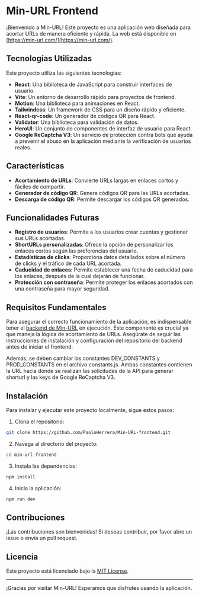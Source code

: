 # Min-URL Frontend

¡Bienvenido a Min-URL! Este proyecto es una aplicación web diseñada para acortar URLs de manera eficiente y rápida. La web está disponible en [https://min-url.com/](https://min-url.com/).

## Tecnologías Utilizadas

Este proyecto utiliza las siguientes tecnologías:

- **React**: Una biblioteca de JavaScript para construir interfaces de usuario.
- **Vite**: Un entorno de desarrollo rápido para proyectos de frontend.
- **Motion**: Una biblioteca para animaciones en React.
- **Tailwindcss**: Un framework de CSS para un diseño rápido y eficiente.
- **React-qr-code**: Un generador de códigos QR para React.
- **Validator**: Una biblioteca para validación de datos.
- **HeroUI**: Un conjunto de componentes de interfaz de usuario para React.
- **Google ReCaptcha V3**: Un servicio de protección contra bots que ayuda a prevenir el abuso en la aplicación mediante la verificación de usuarios reales.

## Características

- **Acortamiento de URLs**: Convierte URLs largas en enlaces cortos y fáciles de compartir.
- **Generador de código QR**: Genera códigos QR para las URLs acortadas.
- **Descarga de código QR**: Permite descargar los códigos QR generados.

## Funcionalidades Futuras

- **Registro de usuarios**: Permite a los usuarios crear cuentas y gestionar sus URLs acortadas.
- **ShortURLs personalizadas**: Ofrece la opción de personalizar los enlaces cortos según las preferencias del usuario.
- **Estadísticas de clicks**: Proporciona datos detallados sobre el número de clicks y el tráfico de cada URL acortada.
- **Caducidad de enlaces**: Permite establecer una fecha de caducidad para los enlaces, después de la cual dejarán de funcionar.
- **Protección con contraseña**: Permite proteger los enlaces acortados con una contraseña para mayor seguridad.

## Requisitos Fundamentales

Para asegurar el correcto funcionamiento de la aplicación, es indispensable tener el [backend de Min-URL](https://github.com/PaoloHerrera/Min-URL-backend) en ejecución. Este componente es crucial ya que maneja la lógica de acortamiento de URLs. Asegúrate de seguir las instrucciones de instalación y configuración del repositorio del backend antes de iniciar el frontend.

Además, se deben cambiar las constantes DEV_CONSTANTS y PROD_CONSTANTS en el archivo constants.js. 
Ambas constantes contienen la URL hacia donde se realizan las solicitudes de la API para generar shorturl y las keys de Google ReCaptcha V3.

## Instalación

Para instalar y ejecutar este proyecto localmente, sigue estos pasos:

1. Clona el repositorio:
  ```bash
  git clone https://github.com/PaoloHerrera/Min-URL-frontend.git
  ```
2. Navega al directorio del proyecto:
  ```bash
  cd min-url-frontend
  ```
3. Instala las dependencias:
  ```bash
  npm install
  ```
4. Inicia la aplicación:
  ```bash
  npm run dev
  ```

## Contribuciones

¡Las contribuciones son bienvenidas! Si deseas contribuir, por favor abre un issue o envía un pull request.

## Licencia

Este proyecto está licenciado bajo la [MIT License](LICENSE).

---

¡Gracias por visitar Min-URL! Esperamos que disfrutes usando la aplicación.
